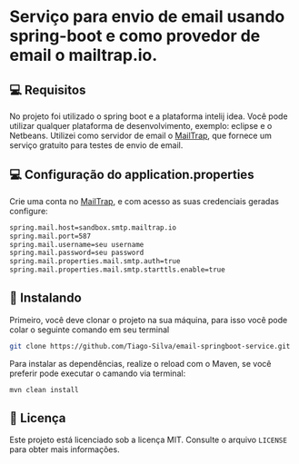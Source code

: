 # Serviço para envio de email usando spring-boot e como provedor de email o mailtrap.io.

## 💻 Requisitos

No projeto foi utilizado o spring boot e a plataforma intelij idea. Você pode utilizar qualquer plataforma de desenvolvimento, exemplo: eclipse e o Netbeans.
Utilizei como servidor de email o [MailTrap](https://mailtrap.io/home), que fornece um serviço gratuito para testes de envio de email.

## 💻 Configuração do application.properties

Crie uma conta no [MailTrap](https://mailtrap.io/home), e com acesso as suas credenciais geradas configure:

```bash
spring.mail.host=sandbox.smtp.mailtrap.io
spring.mail.port=587
spring.mail.username=seu username
spring.mail.password=seu password
spring.mail.properties.mail.smtp.auth=true
spring.mail.properties.mail.smtp.starttls.enable=true
```

## 🚀 Instalando

Primeiro, você deve clonar o projeto na sua máquina, para isso você
pode colar o seguinte comando em seu terminal

```bash
git clone https://github.com/Tiago-Silva/email-springboot-service.git
```

Para instalar as dependências, realize o reload com o Maven, se você preferir pode executar o camando via terminal:

```bash
mvn clean install
```


## 📝 Licença

Este projeto está licenciado sob a licença MIT. Consulte o arquivo `LICENSE` para obter mais informações.

